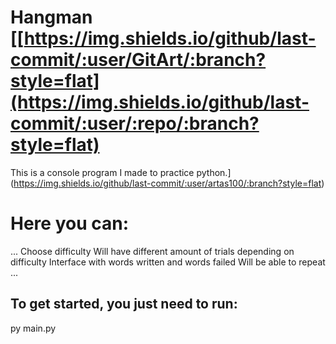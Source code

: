 # Hangman [[https://img.shields.io/github/last-commit/:user/GitArt/:branch?style=flat](https://img.shields.io/github/last-commit/:user/:repo/:branch?style=flat)
This is a console program I made to practice python.](https://img.shields.io/github/last-commit/:user/artas100/:branch?style=flat)

# Here you can:
...
    Choose difficulty
    Will have different amount of trials depending on difficulty
    Interface with words written and words failed
    Will be able to repeat
...    
## To get started, you just need to run:

py main.py
